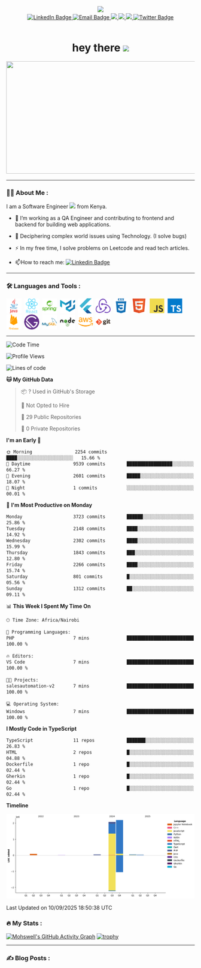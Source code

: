 <div id="header" align="center">
  <img src="https://media.giphy.com/media/M9gbBd9nbDrOTu1Mqx/giphy.gif" width="100"/>
  <div id="badges">
    <a href="https://www.linkedin.com/in/muhammadsaid10">
      <img src="https://img.shields.io/badge/LinkedIn-blue?style=for-the-badge&logo=linkedin&logoColor=white" alt="LinkedIn Badge"/>
    </a>
    <a href="mailto:mohammedabdy10@gmail.com">
      <img src="https://img.shields.io/badge/Email-red?style=for-the-badge&logo=gmail&logoColor=white" alt="Email Badge"/>
    </a>
    <a href="https://linktr.ee/mohswell">
      <img src="https://img.shields.io/badge/linktree-43E55E?style=flat&logo=linktree&logoColor=white"/>
    </a>
    <a href="https://roadmap.sh/u/mohswell">
      <img src="https://img.shields.io/badge/Roadmap-000000?style=flat&logo=roadmap.sh&logoColor=white"/>
    </a>
    <a href="https://www.xda-developers.com/mohslaw/">
      <img src="https://img.shields.io/badge/xda%20developers-EA7100?style=flat&logo=xda-developers&logoColor=white"/>
    </a>
    <a href="https://x.com/mohs8laws">
      <img src="https://img.shields.io/badge/Twitter-blue?style=for-the-badge&logo=twitter&logoColor=white" alt="Twitter Badge"/>
    </a>
  </div>
  <img src="https://komarev.com/ghpvc/?username=mohswell&style=flat-square&color=blue" alt=""/>
  <h1>
    hey there
    <img src="https://media.giphy.com/media/hvRJCLFzcasrR4ia7z/giphy.gif" width="30px"/>
  </h1>
</div>
<div align="center">
  <img src="https://media.giphy.com/media/dWesBcTLavkZuG35MI/giphy.gif" width="600" height="300"/>
</div>

---

### :woman_technologist: About Me :
I am a Software Engineer <img src="https://media.giphy.com/media/WUlplcMpOCEmTGBtBW/giphy.gif" width="30"> from Kenya.
- :telescope: I’m working as a QA Engineer and contributing to frontend and backend for building web applications.

- :seedling: Deciphering complex world issues using Technology. (I solve bugs)

- :zap: In my free time, I solve problems on Leetcode and read tech articles.

- :mailbox:How to reach me: [![Linkedin Badge](https://img.shields.io/badge/-kakbar-blue?style=flat&logo=Linkedin&logoColor=white)](https://www.linkedin.com/in/muhammadsaid10)

---

### :hammer_and_wrench: Languages and Tools :
<div>
  <img src="https://github.com/devicons/devicon/blob/master/icons/java/java-original-wordmark.svg" title="Java" alt="Java" width="40" height="40"/>&nbsp;
  <img src="https://github.com/devicons/devicon/blob/master/icons/react/react-original-wordmark.svg" title="React" alt="React" width="40" height="40"/>&nbsp;
  <img src="https://github.com/devicons/devicon/blob/master/icons/spring/spring-original-wordmark.svg" title="Spring" alt="Spring" width="40" height="40"/>&nbsp;
  <img src="https://github.com/devicons/devicon/blob/master/icons/materialui/materialui-original.svg" title="Material UI" alt="Material UI" width="40" height="40"/>&nbsp;
  <img src="https://github.com/devicons/devicon/blob/master/icons/flutter/flutter-original.svg" title="Flutter" alt="Flutter" width="40" height="40"/>&nbsp;
  <img src="https://github.com/devicons/devicon/blob/master/icons/redux/redux-original.svg" title="Redux" alt="Redux " width="40" height="40"/>&nbsp;
  <img src="https://github.com/devicons/devicon/blob/master/icons/css3/css3-plain-wordmark.svg"  title="CSS3" alt="CSS" width="40" height="40"/>&nbsp;
  <img src="https://github.com/devicons/devicon/blob/master/icons/html5/html5-original.svg" title="HTML5" alt="HTML" width="40" height="40"/>&nbsp;
  <img src="https://github.com/devicons/devicon/blob/master/icons/javascript/javascript-original.svg" title="JavaScript" alt="JavaScript" width="40" height="40"/>&nbsp;
  <img src="https://github.com/devicons/devicon/blob/master/icons/typescript/typescript-original.svg" title="Typescript" alt="Typescript" width="40" height="40"/>&nbsp;
  <img src="https://github.com/devicons/devicon/blob/master/icons/firebase/firebase-plain-wordmark.svg" title="Firebase" alt="Firebase" width="40" height="40"/>&nbsp;
  <img src="https://github.com/devicons/devicon/blob/master/icons/gatsby/gatsby-original.svg" title="Gatsby"  alt="Gatsby" width="40" height="40"/>&nbsp;
  <img src="https://github.com/devicons/devicon/blob/master/icons/mysql/mysql-original-wordmark.svg" title="MySQL"  alt="MySQL" width="40" height="40"/>&nbsp;
  <img src="https://github.com/devicons/devicon/blob/master/icons/nodejs/nodejs-original-wordmark.svg" title="NodeJS" alt="NodeJS" width="40" height="40"/>&nbsp;
  <img src="https://github.com/devicons/devicon/blob/master/icons/amazonwebservices/amazonwebservices-plain-wordmark.svg" title="AWS" alt="AWS" width="40" height="40"/>&nbsp;
  <img src="https://github.com/devicons/devicon/blob/master/icons/git/git-original-wordmark.svg" title="Git" **alt="Git" width="40" height="40"/>
</div>

---
<!--START_SECTION:waka-->
![Code Time](http://img.shields.io/badge/Code%20Time-497%20hrs%2049%20mins-blue)

![Profile Views](http://img.shields.io/badge/Profile%20Views-0-blue)

![Lines of code](https://img.shields.io/badge/From%20Hello%20World%20I%27ve%20Written-4.5%20million%20lines%20of%20code-blue)

**🐱 My GitHub Data** 

> 📦 ? Used in GitHub's Storage 
 > 
> 🚫 Not Opted to Hire
 > 
> 📜 29 Public Repositories 
 > 
> 🔑 0 Private Repositories 
 > 
**I'm an Early 🐤** 

```text
🌞 Morning                2254 commits        ████░░░░░░░░░░░░░░░░░░░░░   15.66 % 
🌆 Daytime                9539 commits        █████████████████░░░░░░░░   66.27 % 
🌃 Evening                2601 commits        █████░░░░░░░░░░░░░░░░░░░░   18.07 % 
🌙 Night                  1 commits           ░░░░░░░░░░░░░░░░░░░░░░░░░   00.01 % 
```
📅 **I'm Most Productive on Monday** 

```text
Monday                   3723 commits        ██████░░░░░░░░░░░░░░░░░░░   25.86 % 
Tuesday                  2148 commits        ████░░░░░░░░░░░░░░░░░░░░░   14.92 % 
Wednesday                2302 commits        ████░░░░░░░░░░░░░░░░░░░░░   15.99 % 
Thursday                 1843 commits        ███░░░░░░░░░░░░░░░░░░░░░░   12.80 % 
Friday                   2266 commits        ████░░░░░░░░░░░░░░░░░░░░░   15.74 % 
Saturday                 801 commits         █░░░░░░░░░░░░░░░░░░░░░░░░   05.56 % 
Sunday                   1312 commits        ██░░░░░░░░░░░░░░░░░░░░░░░   09.11 % 
```


📊 **This Week I Spent My Time On** 

```text
🕑︎ Time Zone: Africa/Nairobi

💬 Programming Languages: 
PHP                      7 mins              █████████████████████████   100.00 % 

🔥 Editors: 
VS Code                  7 mins              █████████████████████████   100.00 % 

🐱‍💻 Projects: 
salesautomation-v2       7 mins              █████████████████████████   100.00 % 

💻 Operating System: 
Windows                  7 mins              █████████████████████████   100.00 % 
```

**I Mostly Code in TypeScript** 

```text
TypeScript               11 repos            ███████░░░░░░░░░░░░░░░░░░   26.83 % 
HTML                     2 repos             █░░░░░░░░░░░░░░░░░░░░░░░░   04.88 % 
Dockerfile               1 repo              █░░░░░░░░░░░░░░░░░░░░░░░░   02.44 % 
Gherkin                  1 repo              █░░░░░░░░░░░░░░░░░░░░░░░░   02.44 % 
Go                       1 repo              █░░░░░░░░░░░░░░░░░░░░░░░░   02.44 % 
```



**Timeline**

![Lines of Code chart](https://raw.githubusercontent.com/mohswell/mohswell/main/assets/bar_graph.png)


 Last Updated on 10/09/2025 18:50:38 UTC
<!--END_SECTION:waka-->

### :fire: My Stats :
[![Mohswell's GitHub Activity Graph](https://github-readme-activity-graph.vercel.app/graph?username=mohswell&theme=react-dark&bg_color=000000&color=79fe96&line=79fe96&point=ffffff)](https://github.com/mohswell)
[![trophy](https://github-profile-trophy.vercel.app/?username=mohswell&theme=darkhub)](https://github.com/ryo-ma/github-profile-trophy)

---

### :writing_hand: Blog Posts :
<!-- BLOG-POST-LIST:START -->
